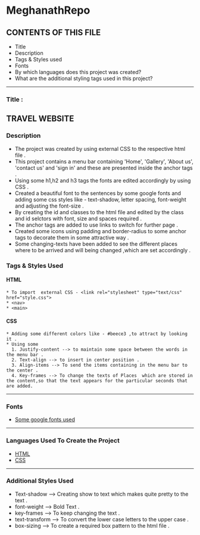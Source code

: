 # MeghanathRepo
## CONTENTS OF THIS FILE
 * Title
 * Description
 * Tags & Styles used 
 * Fonts
 * By which languages does this project was created?
 * What are the additional styling tags used in this project?
 ---
### Title :
  TRAVEL WEBSITE
---
### Description
 * The project was created by using external CSS to the respective html file .
 * This project contains a menu bar containing 'Home', 'Gallery', 'About us', 'contact us' and 'sign in' and these are presented inside the anchor tags .
 * Using some h1,h2 and h3 tags the fonts are edited accordingly by using CSS .
 * Created a beautiful font to the sentences by some google fonts and adding some css styles like - text-shadow, letter spacing, font-weight and adjusting the font-size .
 * By creating the id and classes to the html file and edited by the class and id selctors with font, size and spaces required .
 * The anchor tags are added to use links to switch for further page .
 * Created some icons using padding and border-radius to some anchor tags to decorate them in some attractive way .
 * Some changing-texts have been added to see the different places where to be arrived and will being changed ,which are set accordingly .
### Tags & Styles Used
 #### HTML
    * To import  external CSS - <link rel="stylesheet" type="text/css" href="style.css">
    * <nav> 
    * <main>
 #### CSS
    * Adding some different colors like - #beece3 ,to attract by looking it .
    * Using some 
      1. Justify-content --> to maintain some space between the words in the menu bar .
      2. Text-align --> to insert in center position .
      3. Align-items --> To send the items containing in the menu bar to the center .
      4. Key-frames --> To change the texts of Places  which are stored in the content,so that the text appears for the particular seconds that are added.
---
### Fonts
  * [Some google fonts used](https://fonts.google.com/specimen/Ibarra+Real+Nova?query=Ibarra+Real+Nova)
---
### Languages Used To Create the Project 
  * [HTML](Project.html)
  * [CSS](style.css)
---
### Additional Styles Used
  * Text-shadow --> Creating show to text which makes quite pretty to the text .
  * font-weight --> Bold Text .
  * key-frames --> To keep changing the text .
  * text-transform --> To convert the lower case letters to the upper case .
  * box-sizing --> To create a required box pattern to the html file .
